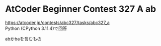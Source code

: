 # AtCoder Beginner Contest 327 A ab  
https://atcoder.jp/contests/abc327/tasks/abc327_a  
Python (CPython 3.11.4)で回答  

abかbaを含むもの
